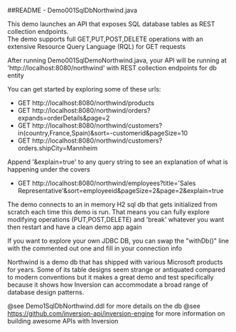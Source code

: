 
##README - Demo001SqlDbNorthwind.java

This demo launches an API that exposes SQL database tables as REST collection endpoints.  
The demo supports full GET,PUT,POST,DELETE operations with an extensive Resource Query Language
(RQL) for GET requests

After running Demo001SqlDemoNorthwind.java, your API will be running at 
'http://localhost:8080/northwind' with REST collection endpoints for db entity

You can get started by exploring some of these urls:
  - GET http://localhost:8080/northwind/products
  - GET http://localhost:8080/northwind/orders?expands=orderDetails&page=2
  - GET http://localhost:8080/northwind/customers?in(country,France,Spain)&sort=-customerid&pageSize=10
  - GET http://localhost:8080/northwind/customers?orders.shipCity=Mannheim

Append '&explain=true' to any query string to see an explanation of what is happening under the covers
  - GET http://localhost:8080/northwind/employees?title='Sales Representative'&sort=employeeid&pageSize=2&page=2&explain=true


The demo connects to an in memory H2 sql db that gets initialized from scratch each time this 
demo is run.  That means you can fully explore modifying operations (PUT,POST,DELETE) and 'break'
whatever you want then restart and have a clean demo app again

If you want to explore your own JDBC DB, you can swap the "withDb()" line with the commented
out one and fill in your connection info

Northwind is a demo db that has shipped with various Microsoft products for years. Some of 
its table designs seem strange or antiquated  compared to modern conventions but it makes a great 
demo and test specifically because it shows how Inversion can accommodate a broad range of 
database design patterns.  

@see Demo1SqlDbNorthwind.ddl for more details on the db
@see https://github.com/inversion-api/inversion-engine for more information on building awesome APIs with Inversion

